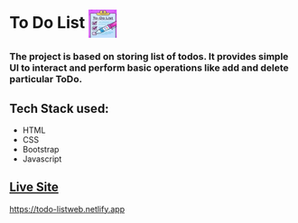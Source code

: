 # To Do List      <img align="center" width="50" height="50" src="img/icon.jpg">
### The project is based on storing list of todos. It provides simple UI to interact and perform basic operations like add and delete particular ToDo.
## Tech Stack used: 
- HTML
- CSS
- Bootstrap
- Javascript

## [Live Site](https://todo-listweb.netlify.app)
https://todo-listweb.netlify.app
